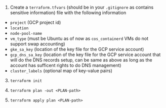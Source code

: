 1. Create a `terraform.tfvars` (should be in your `.gitignore` as contains sensitive information) file with the following information
- `project` (GCP project id)
- `location` 
- `node-pool-name` 
- `vm_type` (must be Ubuntu as of now as `cos_containerd` VMs do not support swap accounting)
- `gke_sa_key` (location of the key file for the GCP service account)
- `gcp_dns_sa_key` (location of the key file for the GCP service account that will do the DNS records setup, can be same as above as long as the account has sufficent rights to do DNS management)
- `cluster_labels` (optional map of key-value pairs)

3. `terraform init`

4. `terraform plan -out <PLAN-path>`

5. `terraform apply plan <PLAN-path>`
  